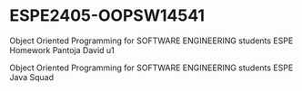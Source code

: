 # ESPE2405-OOPSW14541
Object Oriented Programming for SOFTWARE ENGINEERING students ESPE
Homework Pantoja David u1

Object Oriented Programming for SOFTWARE ENGINEERING students ESPE
Java Squad